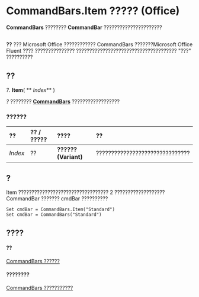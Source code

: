 
# CommandBars.Item ????? (Office)

 **CommandBars** ???????? **CommandBar** ??????????????????????


## 


 **??**  ??? Microsoft Office ???????????? CommandBars ???????Microsoft Office Fluent ???? ??????????????? ?????????????????????????????????????? "???" ??????????


## ??

 _?_. **Item**( ** _Index_** )

 _?_ ???????? **[CommandBars](0e312e21-14ee-5055-d604-b66e61c53b47.md)** ??????????????????


### ??????



|**??**|**?? / ?????**|**????**|**??**|
|:-----|:-----|:-----|:-----|
| _Index_|??|**?????? (Variant)**|???????????????????????????????|

## ?

Item ?????????????????????????????????? 2 ???????????????????CommandBar ??????? cmdBar ??????????


```
Set cmdBar = CommandBars.Item("Standard") 
Set cmdBar = CommandBars("Standard")
```


## ????


#### ??


[CommandBars ??????](0e312e21-14ee-5055-d604-b66e61c53b47.md)
#### ????????


[CommandBars ???????????](http://msdn.microsoft.com/library/c11db22d-b7bb-20a2-a455-e441cb8d5bc0%28Office.15%29.aspx)